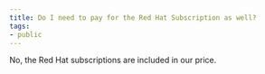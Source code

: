 ```yaml
---
title: Do I need to pay for the Red Hat Subscription as well?
tags:
- public
---
```

No, the Red Hat subscriptions are included in our price.

